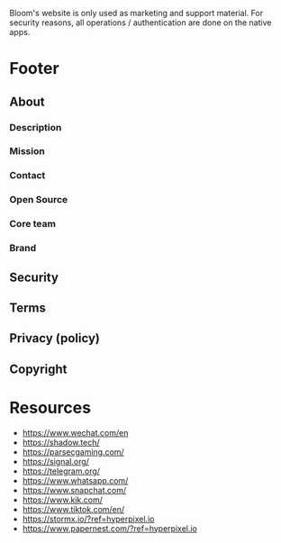 Bloom's website is only used as marketing and support material.
For security reasons, all operations / authentication are done on the native apps.



# Footer

## About

### Description

### Mission

### Contact

### Open Source

### Core team

### Brand

## Security

## Terms

## Privacy (policy)

## Copyright

# Resources

* https://www.wechat.com/en
* https://shadow.tech/
* https://parsecgaming.com/
* https://signal.org/
* https://telegram.org/
* https://www.whatsapp.com/
* https://www.snapchat.com/
* https://www.kik.com/
* https://www.tiktok.com/en/
* https://stormx.io/?ref=hyperpixel.io
* https://www.papernest.com/?ref=hyperpixel.io
